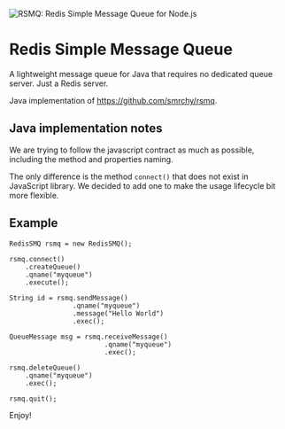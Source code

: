 ![RSMQ: Redis Simple Message Queue for Node.js](https://img.webmart.de/rsmq_wide.png)

# Redis Simple Message Queue

A lightweight message queue for Java that requires no dedicated queue server. Just a Redis server.

Java implementation of https://github.com/smrchy/rsmq.

## Java implementation notes

We are trying to follow the javascript contract as much as possible, including
the method and properties naming.

The only difference is the method `connect()` that does not exist in JavaScript
library. We decided to add one to make the usage lifecycle bit more flexible.

## Example

    RedisSMQ rsmq = new RedisSMQ();

    rsmq.connect()
        .createQueue()
        .qname("myqueue")
        .execute();

    String id = rsmq.sendMessage()
                    .qname("myqueue")
                    .message("Hello World")
                    .exec();

    QueueMessage msg = rsmq.receiveMessage()
                            .qname("myqueue")
                            .exec();

    rsmq.deleteQueue()
        .qname("myqueue")
        .exec();
        
    rsmq.quit();

Enjoy!